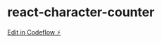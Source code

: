 # react-character-counter

[Edit in Codeflow ⚡️](https://stackblitz.com/~/github.com/davidhernandezeverdax/react-character-counter)